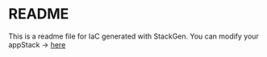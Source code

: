 # README
This is a readme file for IaC generated with StackGen.
You can modify your appStack -> [here](http://main.dev.stackgen.com/appstacks/6a1bb2f8-1471-4cef-b6f4-c1f5b4eeb7cf)
